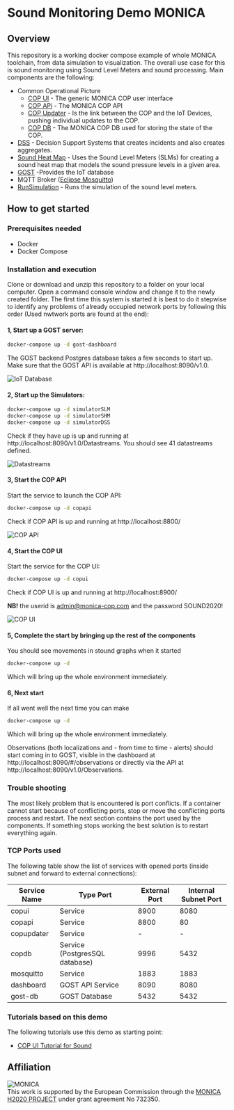 # Sound Monitoring Demo MONICA

## Overview

This repository is a working docker compose example of whole MONICA toolchain, from data simulation to visualization. The overall use case for this is sound monitoring using Sound Level Meters and sound processing. Main components are the following:
- Common Operational Picture
    - [COP UI](https://github.com/MONICA-Project/COP-UI) - The generic MONICA COP user interface
    - [COP APi](https://github.com/MONICA-Project/COP.API) - The MONICA COP API
    - [COP Updater](https://github.com/MONICA-Project/COPUpdater) - Is the link between the COP and the IoT Devices, pushing individual updates to the COP.
    - [COP DB](https://github.com/MONICA-Project/COP.DB) - The MONICA COP DB used for storing the state of the COP.
- [DSS](https://github.com/MONICA-Project/scral-framework) - Decision Support Systems that creates incidents and also creates aggregates.
- [Sound Heat Map](https://github.com/MONICA-Project/sound-heat-map) - Uses the Sound Level Meters (SLMs) for creating a sound heat map that models the sound pressure levels in a given area.
- [GOST](https://github.com/gost/server) -Provides the IoT database
- MQTT Broker ([Eclipse Mosquitto](https://mosquitto.org/))
- [RunSimulation](https://github.com/MONICA-Project/RunSimulation) - Runs the simulation of the sound level meters.

## How to get started
### Prerequisites needed
- Docker 
- Docker Compose

### Installation and execution
Clone or download and unzip this repository to a folder on your local computer. Open a command console window and change it to the newly created folder.
The first time this system is started it is best to do it stepwise to identify any problems of already occupied network ports by following this order (Used nwtwork ports are found at the end): 

#### 1, Start up a GOST server:

```bash
docker-compose up -d gost-dashboard
```

The GOST backend Postgres database takes a few seconds to start up. Make sure that the GOST API is available at http://localhost:8090/v1.0.

![IoT Database](https://github.com/MONICA-Project/DockerSoundDemo/blob/master/img/iot-db.png "GOST") 



#### 2, Start up the Simulators:

```bash
docker-compose up -d simulatorSLM
docker-compose up -d simulatorSHM
docker-compose up -d simulatorDSS
```

Check if they have up is up and running at http://localhost:8090/v1.0/Datastreams.
You should see 41 datastreams defined.

![Datastreams](https://github.com/MONICA-Project/DockerSoundDemo/blob/master/img/simulators.png "Datastream") 

#### 3, Start the COP API
Start the service to launch the COP API:

```bash
docker-compose up -d copapi
```

Check if COP API is up and running at http://localhost:8800/

![COP API](https://github.com/MONICA-Project/staff-management-demo/blob/master/img/MONICA%20Cop%20API.PNG "COP API") 


#### 4, Start the COP UI
Start the service for the COP UI:

```bash
docker-compose up -d copui
```

Check if COP UI is up and running at http://localhost:8900/

**NB!** the userid is admin@monica-cop.com and the password SOUND2020!

![COP UI](https://github.com/MONICA-Project/DockerSoundDemo/blob/master/img/cop-ui.png "COP UI") 

#### 5, Complete the start by bringing up the rest of the components
You should see movements in stound graphs when it started
```bash
docker-compose up -d
```
Which will bring up the whole environment immediately.

#### 6, Next start
If all went well the next time you can make 
```bash
docker-compose up -d
```
Which will bring up the whole environment immediately.


Observations (both localizations and - from time to time - alerts) should start coming in to GOST, visible in the dashboard at http://localhost:8090/#/observations or directly via the API at http://localhost:8090/v1.0/Observations.


### Trouble shooting
The most likely problem that is encountered is port conflicts. If a container cannot start because of conflicting ports, stop or move the conflicting ports process and restart. The next section contains the port used by the components.
If something stops working the best solution is to restart everything again.
### TCP Ports used

The following table show the list of services with opened ports (inside subnet and forward to external connections):

| Service Name | Type Port | External Port | Internal Subnet Port |
| --------------- | --------------- | --------------- | --------------- |
| copui | Service | 8900 | 8080 | 
| copapi | Service | 8800 | 80 | 
| copupdater | Service | - | - | 
| copdb | Service (PostgresSQL database)| 9996 | 5432| 
| mosquitto | Service | 1883 | 1883| 
| dashboard | GOST API Service | 8090 | 8080|
| gost-db | GOST Database | 5432 | 5432|

### Tutorials based on this demo
The following tutorials use this demo as starting point:
- [COP UI Tutorial for Sound](https://monica-project.github.io/sections/cop-api-tutorial%20for%20sound.html)

## Affiliation
![MONICA](https://github.com/MONICA-Project/template/raw/master/monica.png)  
This work is supported by the European Commission through the [MONICA H2020 PROJECT](https://www.monica-project.eu) under grant agreement No 732350.
